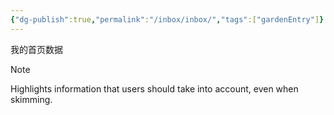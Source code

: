 ```yaml
---
{"dg-publish":true,"permalink":"/inbox/inbox/","tags":["gardenEntry"]}
---
```


我的首页数据


> [!NOTE]  
> Highlights information that users should take into account, even when skimming.
